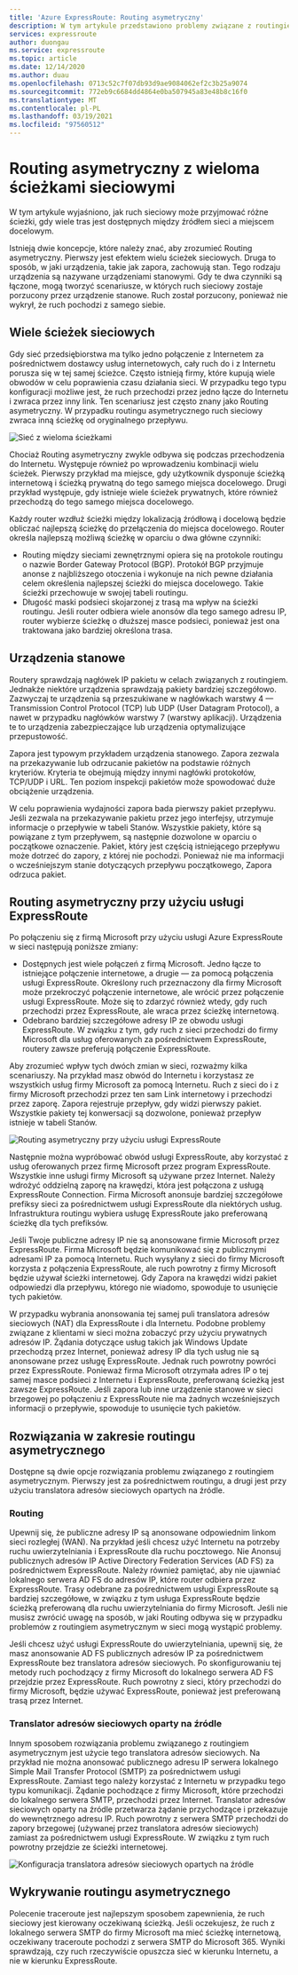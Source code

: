 ```yaml
---
title: 'Azure ExpressRoute: Routing asymetryczny'
description: W tym artykule przedstawiono problemy związane z routingiem asymetrycznym w sieci, które można napotkać, jeśli sieć zawiera wiele połączeń z miejscem docelowym.
services: expressroute
author: duongau
ms.service: expressroute
ms.topic: article
ms.date: 12/14/2020
ms.author: duau
ms.openlocfilehash: 0713c52c7f07db93d9ae9084062ef2c3b25a9074
ms.sourcegitcommit: 772eb9c6684dd4864e0ba507945a83e48b8c16f0
ms.translationtype: MT
ms.contentlocale: pl-PL
ms.lasthandoff: 03/19/2021
ms.locfileid: "97560512"
---
```

# <a name="asymmetric-routing-with-multiple-network-paths"></a>Routing asymetryczny z wieloma ścieżkami sieciowymi
W tym artykule wyjaśniono, jak ruch sieciowy może przyjmować różne ścieżki, gdy wiele tras jest dostępnych między źródłem sieci a miejscem docelowym.

Istnieją dwie koncepcje, które należy znać, aby zrozumieć Routing asymetryczny. Pierwszy jest efektem wielu ścieżek sieciowych. Druga to sposób, w jaki urządzenia, takie jak zapora, zachowują stan. Tego rodzaju urządzenia są nazywane urządzeniami stanowymi. Gdy te dwa czynniki są łączone, mogą tworzyć scenariusze, w których ruch sieciowy zostaje porzucony przez urządzenie stanowe.  Ruch został porzucony, ponieważ nie wykrył, że ruch pochodzi z samego siebie.

## <a name="multiple-network-paths"></a>Wiele ścieżek sieciowych
Gdy sieć przedsiębiorstwa ma tylko jedno połączenie z Internetem za pośrednictwem dostawcy usług internetowych, cały ruch do i z Internetu porusza się w tej samej ścieżce. Często istnieją firmy, które kupują wiele obwodów w celu poprawienia czasu działania sieci. W przypadku tego typu konfiguracji możliwe jest, że ruch przechodzi przez jedno łącze do Internetu i zwraca przez inny link. Ten scenariusz jest często znany jako Routing asymetryczny. W przypadku routingu asymetrycznego ruch sieciowy zwraca inną ścieżkę od oryginalnego przepływu.

![Sieć z wieloma ścieżkami](./media/expressroute-asymmetric-routing/AsymmetricRouting3.png)

Chociaż Routing asymetryczny zwykle odbywa się podczas przechodzenia do Internetu. Występuje również po wprowadzeniu kombinacji wielu ścieżek. Pierwszy przykład ma miejsce, gdy użytkownik dysponuje ścieżką internetową i ścieżką prywatną do tego samego miejsca docelowego. Drugi przykład występuje, gdy istnieje wiele ścieżek prywatnych, które również przechodzą do tego samego miejsca docelowego.

Każdy router wzdłuż ścieżki między lokalizacją źródłową i docelową będzie obliczać najlepszą ścieżkę do przełączenia do miejsca docelowego. Router określa najlepszą możliwą ścieżkę w oparciu o dwa główne czynniki:

* Routing między sieciami zewnętrznymi opiera się na protokole routingu o nazwie Border Gateway Protocol (BGP). Protokół BGP przyjmuje anonse z najbliższego otoczenia i wykonuje na nich pewne działania celem określenia najlepszej ścieżki do miejsca docelowego. Takie ścieżki przechowuje w swojej tabeli routingu.
* Długość maski podsieci skojarzonej z trasą ma wpływ na ścieżki routingu. Jeśli router odbiera wiele anonsów dla tego samego adresu IP, router wybierze ścieżkę o dłuższej masce podsieci, ponieważ jest ona traktowana jako bardziej określona trasa.

## <a name="stateful-devices"></a>Urządzenia stanowe
Routery sprawdzają nagłówek IP pakietu w celach związanych z routingiem. Jednakże niektóre urządzenia sprawdzają pakiety bardziej szczegółowo. Zazwyczaj te urządzenia są przeszukiwane w nagłówkach warstwy 4 — Transmission Control Protocol (TCP) lub UDP (User Datagram Protocol), a nawet w przypadku nagłówków warstwy 7 (warstwy aplikacji). Urządzenia te to urządzenia zabezpieczające lub urządzenia optymalizujące przepustowość. 

Zapora jest typowym przykładem urządzenia stanowego. Zapora zezwala na przekazywanie lub odrzucanie pakietów na podstawie różnych kryteriów. Kryteria te obejmują między innymi nagłówki protokołów, TCP/UDP i URL. Ten poziom inspekcji pakietów może spowodować duże obciążenie urządzenia. 

W celu poprawienia wydajności zapora bada pierwszy pakiet przepływu. Jeśli zezwala na przekazywanie pakietu przez jego interfejsy, utrzymuje informacje o przepływie w tabeli Stanów. Wszystkie pakiety, które są powiązane z tym przepływem, są następnie dozwolone w oparciu o początkowe oznaczenie. Pakiet, który jest częścią istniejącego przepływu może dotrzeć do zapory, z której nie pochodzi. Ponieważ nie ma informacji o wcześniejszym stanie dotyczących przepływu początkowego, Zapora odrzuca pakiet.

## <a name="asymmetric-routing-with-expressroute"></a>Routing asymetryczny przy użyciu usługi ExpressRoute
Po połączeniu się z firmą Microsoft przy użyciu usługi Azure ExpressRoute w sieci następują poniższe zmiany:

* Dostępnych jest wiele połączeń z firmą Microsoft. Jedno łącze to istniejące połączenie internetowe, a drugie — za pomocą połączenia usługi ExpressRoute. Określony ruch przeznaczony dla firmy Microsoft może przekroczyć połączenie internetowe, ale wrócić przez połączenie usługi ExpressRoute. Może się to zdarzyć również wtedy, gdy ruch przechodzi przez ExpressRoute, ale wraca przez ścieżkę internetową.
* Odebrano bardziej szczegółowe adresy IP ze obwodu usługi ExpressRoute. W związku z tym, gdy ruch z sieci przechodzi do firmy Microsoft dla usług oferowanych za pośrednictwem ExpressRoute, routery zawsze preferują połączenie ExpressRoute.

Aby zrozumieć wpływ tych dwóch zmian w sieci, rozważmy kilka scenariuszy. Na przykład masz obwód do Internetu i korzystasz ze wszystkich usług firmy Microsoft za pomocą Internetu. Ruch z sieci do i z firmy Microsoft przechodzi przez ten sam Link internetowy i przechodzi przez zaporę. Zapora rejestruje przepływ, gdy widzi pierwszy pakiet. Wszystkie pakiety tej konwersacji są dozwolone, ponieważ przepływ istnieje w tabeli Stanów.

![Routing asymetryczny przy użyciu usługi ExpressRoute](./media/expressroute-asymmetric-routing/AsymmetricRouting1.png)

Następnie można wypróbować obwód usługi ExpressRoute, aby korzystać z usług oferowanych przez firmę Microsoft przez program ExpressRoute. Wszystkie inne usługi firmy Microsoft są używane przez Internet. Należy wdrożyć oddzielną zaporę na krawędzi, która jest połączona z usługą ExpressRoute Connection. Firma Microsoft anonsuje bardziej szczegółowe prefiksy sieci za pośrednictwem usługi ExpressRoute dla niektórych usług. Infrastruktura routingu wybiera usługę ExpressRoute jako preferowaną ścieżkę dla tych prefiksów. 

Jeśli Twoje publiczne adresy IP nie są anonsowane firmie Microsoft przez ExpressRoute. Firma Microsoft będzie komunikować się z publicznymi adresami IP za pomocą Internetu. Ruch wysyłany z sieci do firmy Microsoft korzysta z połączenia ExpressRoute, ale ruch powrotny z firmy Microsoft będzie używał ścieżki internetowej. Gdy Zapora na krawędzi widzi pakiet odpowiedzi dla przepływu, którego nie wiadomo, spowoduje to usunięcie tych pakietów.

W przypadku wybrania anonsowania tej samej puli translatora adresów sieciowych (NAT) dla ExpressRoute i dla Internetu. Podobne problemy związane z klientami w sieci można zobaczyć przy użyciu prywatnych adresów IP. Żądania dotyczące usług takich jak Windows Update przechodzą przez Internet, ponieważ adresy IP dla tych usług nie są anonsowane przez usługę ExpressRoute. Jednak ruch powrotny powróci przez ExpressRoute. Ponieważ firma Microsoft otrzymała adres IP o tej samej masce podsieci z Internetu i ExpressRoute, preferowaną ścieżką jest zawsze ExpressRoute. Jeśli zapora lub inne urządzenie stanowe w sieci brzegowej po połączeniu z ExpressRoute nie ma żadnych wcześniejszych informacji o przepływie, spowoduje to usunięcie tych pakietów.

## <a name="asymmetric-routing-solutions"></a>Rozwiązania w zakresie routingu asymetrycznego
Dostępne są dwie opcje rozwiązania problemu związanego z routingiem asymetrycznym. Pierwszy jest za pośrednictwem routingu, a drugi jest przy użyciu translatora adresów sieciowych opartych na źródle.

### <a name="routing"></a>Routing
Upewnij się, że publiczne adresy IP są anonsowane odpowiednim linkom sieci rozległej (WAN). Na przykład jeśli chcesz użyć Internetu na potrzeby ruchu uwierzytelniania i ExpressRoute dla ruchu pocztowego. Nie Anonsuj publicznych adresów IP Active Directory Federation Services (AD FS) za pośrednictwem ExpressRoute. Należy również pamiętać, aby nie ujawniać lokalnego serwera AD FS do adresów IP, które router odbiera przez ExpressRoute. Trasy odebrane za pośrednictwem usługi ExpressRoute są bardziej szczegółowe, w związku z tym usługa ExpressRoute będzie ścieżką preferowaną dla ruchu uwierzytelniania do firmy Microsoft. Jeśli nie musisz zwrócić uwagę na sposób, w jaki Routing odbywa się w przypadku problemów z routingiem asymetrycznym w sieci mogą wystąpić problemy.

Jeśli chcesz użyć usługi ExpressRoute do uwierzytelniania, upewnij się, że masz anonsowanie AD FS publicznych adresów IP za pośrednictwem ExpressRoute bez translatora adresów sieciowych. Po skonfigurowaniu tej metody ruch pochodzący z firmy Microsoft do lokalnego serwera AD FS przejdzie przez ExpressRoute. Ruch powrotny z sieci, który przechodzi do firmy Microsoft, będzie używać ExpressRoute, ponieważ jest preferowaną trasą przez Internet.

### <a name="source-based-nat"></a>Translator adresów sieciowych oparty na źródle
Innym sposobem rozwiązania problemu związanego z routingiem asymetrycznym jest użycie tego translatora adresów sieciowych. Na przykład nie można anonsować publicznego adresu IP serwera lokalnego Simple Mail Transfer Protocol (SMTP) za pośrednictwem usługi ExpressRoute. Zamiast tego należy korzystać z Internetu w przypadku tego typu komunikacji. Żądanie pochodzące z firmy Microsoft, które przechodzi do lokalnego serwera SMTP, przechodzi przez Internet. Translator adresów sieciowych oparty na źródle przetwarza żądanie przychodzące i przekazuje do wewnętrznego adresu IP. Ruch powrotny z serwera SMTP przechodzi do zapory brzegowej (używanej przez translatora adresów sieciowych) zamiast za pośrednictwem usługi ExpressRoute. W związku z tym ruch powrotny przejdzie ze ścieżki internetowej.

![Konfiguracja translatora adresów sieciowych opartych na źródle](./media/expressroute-asymmetric-routing/AsymmetricRouting2.png)

## <a name="asymmetric-routing-detection"></a>Wykrywanie routingu asymetrycznego
Polecenie traceroute jest najlepszym sposobem zapewnienia, że ruch sieciowy jest kierowany oczekiwaną ścieżką. Jeśli oczekujesz, że ruch z lokalnego serwera SMTP do firmy Microsoft ma mieć ścieżkę internetową, oczekiwany traceroute pochodzi z serwera SMTP do Microsoft 365. Wyniki sprawdzają, czy ruch rzeczywiście opuszcza sieć w kierunku Internetu, a nie w kierunku ExpressRoute.

